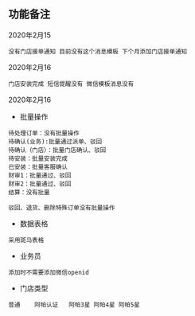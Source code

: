 
## 功能备注

2020年2月15
~~~
没有门店接单通知 目前没有这个消息模板 下个月添加门店接单通知
~~~
2020年2月16
~~~
门店安装完成 短信提醒没有 微信模板消息没有
~~~

2020年2月16

-  批量操作
~~~
待处理订单：没有批量操作
待确认(业务):批量通过派单、驳回
待确认（门店）：批量门店确认、驳回
待安装：批量安装完成
已安装：批量客服确认
财审1：批量通过、驳回
财审2：批量通过、驳回
结算：没有批量

驳回、退货、删除特殊订单没有批量操作
~~~
- 数据表格
~~~
采用斑马表格
~~~
- 业务员
~~~
添加时不需要添加微信openid 
~~~
- 门店类型
~~~
普通    阿帕认证   阿帕3星 阿帕4星 阿帕5星
~~~